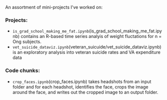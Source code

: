 An assortment of mini-projects I've worked on:

### Projects:  
* `is_grad_school_making_me_fat.ipynb`(is_grad_school_making_me_fat.ipynb) contains an R-based time series analyis of weight fluctations for n = Ong subjects.
* `vet_suicide_dataviz.ipynb`(veteran_suicuide/vet_suicide_dataviz.ipynb) is an exploratory analysis into veteran suicide rates and VA expenditure data 

### Code chunks:  
* `crop_faces.ipynb`(crop_faces.ipynb) takes headshots from an input folder and for each headshot, identifies the face, crops the image around the face, and writes out the cropped image to an output folder. 
